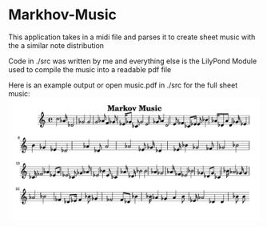 # Markhov-Music
This application takes in a midi file and parses it to create sheet music with the a similar note distribution

Code in ./src was written by me and everything else is the LilyPond Module used to compile the music into a readable pdf file

Here is an example output or open music.pdf in ./src for the full sheet music:
![test](Example.png?raw=true "Title")
